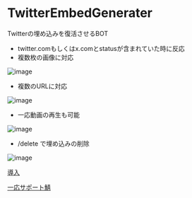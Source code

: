 # TwitterEmbedGenerater
Twitterの埋め込みを復活させるBOT
- twitter.comもしくはx.comとstatusが含まれていた時に反応
- 複数枚の画像に対応

![image](https://github.com/KiRura/TwitterEmbedGenerater/assets/57588049/eed4514d-fca0-4954-843c-faf8aa110426)
- 複数のURLに対応

![image](https://github.com/KiRura/TwitterEmbedGenerater/assets/57588049/79402edd-c685-479e-9b6f-edb756898dbe)
- 一応動画の再生も可能

![image](https://github.com/KiRura/TwitterEmbedGenerater/assets/57588049/d093a897-40e4-4927-87e0-8ad648ebdc4b)
- /delete で埋め込みの削除

![image](https://github.com/KiRura/TwitterEmbedGenerater/assets/57588049/c04a929e-7320-405b-9b39-8f9ff1d3dc72)


[導入](https://canary.discord.com/api/oauth2/authorize?client_id=1165573087958401084&permissions=274877975552&scope=bot%20applications.commands)

[一応サポート鯖](https://discord.gg/uuuj9H8ETa)
